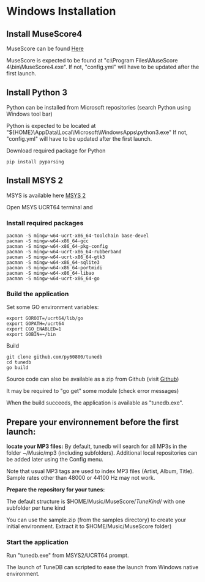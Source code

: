 # Windows Installation

## Install MuseScore4
MuseScore can be found [Here](https://musescore.org)

MuseScore is expected to be found at "c:\\Program Files\\MuseScore 4\\bin\\MuseScore4.exe". 
If not, "config.yml" will have to be updated after the first launch.

## Install Python 3
Python can be installed from Microsoft repositories (search Python using Windows tool bar)


Python is expected to be located at "${HOME}\\AppData\\Local\\Microsoft\\WindowsApps\\python3.exe"
If not, "config.yml" will have to be updated after the first launch.

Download required package for Python


   
    pip install pyparsing

## Install MSYS 2
MSYS is available here [MSYS 2](https://www.msys2.org/)

Open MSYS UCRT64 terminal and 

### Install required packages

    pacman -S mingw-w64-ucrt-x86_64-toolchain base-devel
    pacman -S mingw-w64-x86_64-gcc
    pacman -S mingw-w64-x86_64-pkg-config
    pacman -S mingw-w64-ucrt-x86_64-rubberband
    pacman -S mingw-w64-ucrt-x86_64-gtk3
    pacman -S mingw-w64-x86_64-sqlite3
    pacman -S mingw-w64-x86_64-portmidi
    pacman -S mingw-w64-x86_64-libao
    pacman -S mingw-w64-ucrt-x86_64-go

### Build the application
Set some GO environment variables:

    export GOROOT=/ucrt64/lib/go
    export GOPATH=/ucrt64
    export CGO_ENABLED=1
    export GOBIN=~/bin

Build

    git clone github.com/py60800/tunedb
    cd tunedb
    go build
 
 Source code can also be available as a zip from Github (visit [Github](https://github.com/py60800/tunedb))

It may be required to "go get" some module (check error messages)

When the build succeeds, the application is available as "tunedb.exe".

## Prepare your environnement before the first launch:

**locate your MP3 files:**
By default, tunedb will search for all MP3s in the folder ~/Music/mp3 (including subfolders).
Additional local repositories can be added later using the Config menu.

Note that usual MP3 tags are used to index MP3 files (Artist, Album, Title). Sample rates other than 48000 or 44100 Hz may not work.

**Prepare the repository for your tunes:**

The default structure is $HOME/Music/MuseScore/_TuneKind_/  with one subfolder per tune kind

You can use the sample.zip (from the samples directory) to create your initial environment.
Extract it to $HOME/Music/MuseScore folder)

### Start the application

Run "tunedb.exe" from MSYS2/UCRT64 prompt.

The launch of TuneDB can scripted to ease the launch from Windows native environment.



